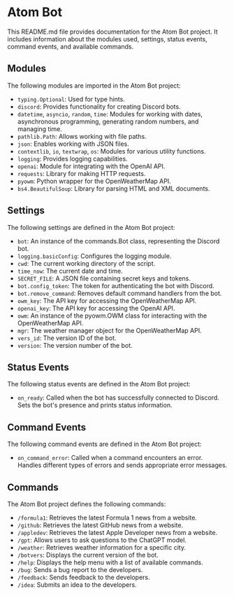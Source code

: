 # Atom Bot

This README.md file provides documentation for the Atom Bot project. It includes information about the modules used, settings, status events, command events, and available commands.

## Modules

The following modules are imported in the Atom Bot project:

* `typing.Optional`: Used for type hints.
* `discord`: Provides functionality for creating Discord bots.
* `datetime`, `asyncio`, `random`, `time`: Modules for working with dates, asynchronous programming, generating random numbers, and managing time.
* `pathlib.Path`: Allows working with file paths.
* `json`: Enables working with JSON files.
* `contextlib`, `io`, `textwrap`, `os`: Modules for various utility functions.
* `logging`: Provides logging capabilities.
* `openai`: Module for integrating with the OpenAI API.
* `requests`: Library for making HTTP requests.
* `pyowm`: Python wrapper for the OpenWeatherMap API.
* `bs4.BeautifulSoup`: Library for parsing HTML and XML documents.

## Settings

The following settings are defined in the Atom Bot project:

* `bot`: An instance of the commands.Bot class, representing the Discord bot.
* `logging.basicConfig`: Configures the logging module.
* `cwd`: The current working directory of the script.
* `time_now`: The current date and time.
* `SECRET_FILE`: A JSON file containing secret keys and tokens.
* `bot.config_token`: The token for authenticating the bot with Discord.
* `bot.remove_command`: Removes default command handlers from the bot.
* `owm_key`: The API key for accessing the OpenWeatherMap API.
* `openai_key`: The API key for accessing the OpenAI API.
* `owm`: An instance of the pyowm.OWM class for interacting with the OpenWeatherMap API.
* `mgr`: The weather manager object for the OpenWeatherMap API.
* `vers_id`: The version ID of the bot.
* `version`: The version number of the bot.

## Status Events

The following status events are defined in the Atom Bot project:

* `on_ready`: Called when the bot has successfully connected to Discord. Sets the bot's presence and prints status information.

## Command Events

The following command events are defined in the Atom Bot project:

* `on_command_error`: Called when a command encounters an error. Handles different types of errors and sends appropriate error messages.

## Commands

The Atom Bot project defines the following commands:

* `/formula1`: Retrieves the latest Formula 1 news from a website.
* `/github`: Retrieves the latest GitHub news from a website.
* `/appledev`: Retrieves the latest Apple Developer news from a website.
* `/gpt`: Allows users to ask questions to the ChatGPT model.
* `/weather`: Retrieves weather information for a specific city.
* `/botvers`: Displays the current version of the bot.
* `/help`: Displays the help menu with a list of available commands.
* `/bug`: Sends a bug report to the developers.
* `/feedback`: Sends feedback to the developers.
* `/idea`: Submits an idea to the developers.
